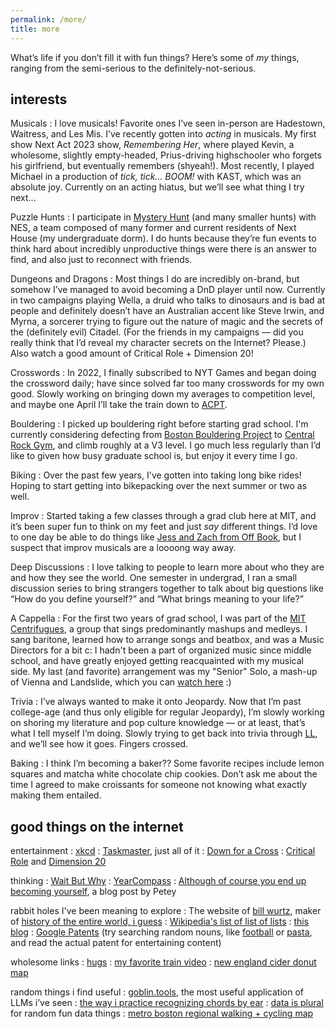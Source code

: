 ```yaml
---
permalink: /more/
title: more
---
```


What’s life if you don’t fill it with fun things? Here’s some of *my* things, ranging from the semi-serious to the definitely-not-serious.

interests
---------

Musicals
: I love musicals! Favorite ones I’ve seen in-person are Hadestown, Waitress, and Les Mis. I’ve recently gotten into *acting* in musicals. My first show Next Act 2023 show, *Remembering Her*, where played Kevin, a wholesome, slightly empty-headed, Prius-driving highschooler who forgets his girlfriend, but eventually remembers (shyeah!). Most recently, I played Michael in a production of *tick, tick... BOOM!* with KAST, which was an absolute joy. Currently on an acting hiatus, but we’ll see what thing I try next…

Puzzle Hunts
: I participate in [Mystery Hunt](https://www.wikiwand.com/en/MIT_Mystery_Hunt) (and many smaller hunts) with NES, a team composed of many former and current residents of Next House (my undergraduate dorm). I do hunts because they’re fun events to think hard about incredibly unproductive things were there is an answer to find, and also just to reconnect with friends.

Dungeons and Dragons
: Most things I do are incredibly on-brand, but somehow I’ve managed to avoid becoming a DnD player until now. Currently in two campaigns playing Wella, a druid who talks to dinosaurs and is bad at people and definitely doesn’t have an Australian accent like Steve Irwin, and Myrna, a sorcerer trying to figure out the nature of magic and the secrets of the (definitely evil) Citadel. (For the friends in my campaigns — did you really think that I’d reveal my character secrets on the Internet? Please.) Also watch a good amount of Critical Role + Dimension 20!

Crosswords
: In 2022, I finally subscribed to NYT Games and began doing the crossword daily; have since solved far too many crosswords for my own good. Slowly working on bringing down my averages to competition level, and maybe one April I’ll take the train down to [ACPT](https://www.crosswordtournament.com/). 

Bouldering
: I picked up bouldering right before starting grad school. I'm currently considering defecting from [Boston Bouldering Project](https://www.bostonboulderingproject.com/) to [Central Rock Gym](https://centralrockgym.com/cambridge/), and climb roughly at a V3 level. I go much less regularly than I’d like to given how busy graduate school is, but enjoy it every time I go.

Biking
: Over the past few years, I've gotten into taking long bike rides! Hoping to start getting into bikepacking over the next summer or two as well.

Improv
: Started taking a few classes through a grad club here at MIT, and it’s been super fun to think on my feet and just *say* different things. I’d love to one day be able to do things like [Jess and Zach from Off Book](https://www.thezachandthejess.com/podcast-off-book.html), but I suspect that improv musicals are a loooong way away.

Deep Discussions
: I love talking to people to learn more about who they are and how they see the world. One semester in undergrad, I ran a small discussion series to bring strangers together to talk about big questions like “How do you define yourself?” and “What brings meaning to your life?”

A Cappella
: For the first two years of grad school, I was part of the [MIT Centrifugues](http://centrifugues.mit.edu), a group that sings predominantly mashups and medleys. I sang baritone, learned how to arrange songs and beatbox, and was a Music Directors for a bit c: I hadn't been a part of organized music since middle school, and have greatly enjoyed getting reacquainted with my musical side. My last (and favorite) arrangement was my "Senior" Solo, a mash-up of Vienna and Landslide, which you can [watch here](https://www.youtube.com/watch?v=XaYsEHcfYzU&list=PLEqH21Y1c7k_94TF1vlyVcuP1B0r5_Czo&index=12) :)

Trivia
: I’ve always wanted to make it onto Jeopardy. Now that I’m past college-age (and thus only eligible for regular Jeopardy), I’m slowly working on shoring my literature and pop culture knowledge — or at least, that’s what I tell myself I’m doing. Slowly trying to get back into trivia through [LL](https://learnedleague.com/), and we’ll see how it goes. Fingers crossed.

Baking
: I think I’m becoming a baker?? Some favorite recipes include lemon squares and matcha white chocolate chip cookies. Don’t ask me about the time I agreed to make croissants for someone not knowing what exactly making them entailed.

good things on the internet
---------------------------

entertainment
: [xkcd](https://xkcd.com/)
: [Taskmaster](https://www.youtube.com/c/Taskmaster), just all of it
: [Down for a Cross](https://downforacross.com/)
: [Critical Role](https://critrole.com/) and [Dimension 20](https://www.dropout.tv/dimension-20)

thinking
: [Wait But Why](https://waitbutwhy.com/)
: [YearCompass](https://www.yearcompass.com)
: [Although of course you end up becoming yourself](https://mitadmissions.org/blogs/entry/choosing-to-become-yourself/), a blog post by Petey

rabbit holes I've been meaning to explore
: The website of [bill wurtz](https://billwurtz.com/), maker of [history of the entire world, i guess](https://www.youtube.com/watch?v=xuCn8ux2gbs)
: [Wikipedia's list of list of lists](https://en.wikipedia.org/wiki/List_of_lists_of_lists)
: [this blog](https://zyxyvy.wordpress.com/)
: [Google Patents](https://patents.google.com/) (try searching random nouns, like [football](https://patents.google.com/patent/US7156762B1/en?q=football&oq=football+) or [pasta](https://patents.google.com/patent/US5030462A/en?q=pasta&oq=pasta), and read the actual patent for entertaining content)

wholesome links
: [hugs](http://web.mit.edu/cor/www/hugs/)
: [my favorite train video](https://www.youtube.com/watch?v=cD3QlR98--A)
: [new england cider donut map](https://www.google.com/maps/d/u/0/viewer?mid=15NfV5Q3Bv6FzSr-KOfTsuWp3jnyT4zvX&ll=42.38079741969259%2C-71.04175234971991&z=10)

random things i find useful
: [goblin.tools](https://goblin.tools/), the most useful application of LLMs i’ve seen
: [the way i practice recognizing chords by ear](https://www.musictheory.net/exercises/ear-chord)
: [data is plural](https://www.data-is-plural.com/) for random fun data things
: [metro boston regional walking + cycling map](https://trailmap.mapc.org/)
